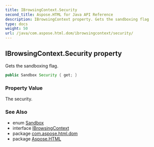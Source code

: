 ```yaml
---
title: IBrowsingContext.Security
second_title: Aspose.HTML for Java API Reference
description: IBrowsingContext property. Gets the sandboxing flag
type: docs
weight: 50
url: /java/com.aspose.html.dom/ibrowsingcontext/security/
---
```

## IBrowsingContext.Security property

Gets the sandboxing flag.

```java
public Sandbox Security { get; }
```

### Property Value

The security.

### See Also

* enum [Sandbox](../../../com.aspose.html/sandbox/)
* interface [IBrowsingContext](../)
* package [com.aspose.html.dom](../../ibrowsingcontext/)
* package [Aspose.HTML](../../../)
